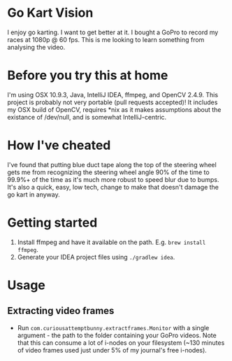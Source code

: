 # Go Kart Vision

I enjoy go karting. I want to get better at it. I bought a GoPro to record my races at 1080p @ 60 fps. This is me looking to learn something from analysing the video.

# Before you try this at home

I'm using OSX 10.9.3, Java, IntelliJ IDEA, ffmpeg, and OpenCV 2.4.9. This project is probably not very portable (pull requests accepted)! It includes my OSX build of OpenCV, requires *nix as it makes assumptions about the existance of /dev/null, and is somewhat IntelliJ-centric.

# How I've cheated

I've found that putting blue duct tape along the top of the steering wheel gets me from recognizing the steering wheel angle 90% of the time to 99.9%+ of the time as it's much more robust to speed blur due to bumps. It's also a quick, easy, low tech, change to make that doesn't damage the go kart in anyway.

# Getting started

1. Install ffmpeg and have it available on the path. E.g. `brew install ffmpeg`.
1. Generate your IDEA project files using `./gradlew idea`.

# Usage

## Extracting video frames

* Run `com.curiousattemptbunny.extractframes.Monitor` with a single argument - the path to the folder containing your GoPro videos. Note that this can consume a lot of i-nodes on your filesystem (~130 minutes of video frames used just under 5% of my journal's free i-nodes).